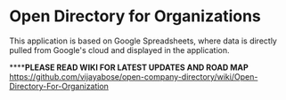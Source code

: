 Open Directory for Organizations
================================



This application is based on Google Spreadsheets, where data is directly pulled from Google's cloud and displayed in the application.

**********PLEASE READ WIKI FOR LATEST UPDATES AND ROAD MAP******
https://github.com/vijayabose/open-company-directory/wiki/Open-Directory-For-Organization
